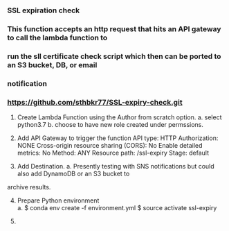 ### SSL expiration check 
### This function accepts an http request that hits an API gateway to call the lambda function to 
### run the sll certificate check script which then can be ported to an S3 bucket, DB, or email     
### notification
### https://github.com/sthbkr77/SSL-expiry-check.git


1. Create Lambda Function using the Author from scratch option. 
    a. select python3.7
    b. choose to have new role created under permssions. 
   
   
2. Add API Gateway to trigger the function 
        API type: HTTP
        Authorization: NONE
        Cross-origin resource sharing (CORS): No
        Enable detailed metrics: No
        Method: ANY
        Resource path: /ssl-expiry
        Stage: default

3. Add Destination. 
    a. Presently testing with SNS notifications but could also add DynamoDB or an S3 bucket to      

  archive results.
        
4. Prepare Python environment    
    a.  $ conda env create -f environment.yml
        $ source activate ssl-expiry

5. 
